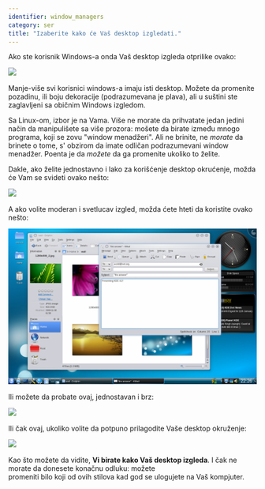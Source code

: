 ```yaml
---
identifier: window_managers
category: ser
title: "Izaberite kako će Vaš desktop izgledati."
---
```


Ako ste korisnik Windows-a onda Vaš desktop izgleda otprilike ovako:

<img src="/img/windows_vista.jpg" />

Manje-više svi korisnici windows-a imaju isti desktop. Možete da promenite
pozadinu, ili boju dekoracije (podrazumevana je plava), 
ali u suštini ste zaglavljeni sa običnim Windows izgledom.

Sa Linux-om, izbor je na Vama. Više ne morate da prihvatate
jedan jedini način da manipulišete sa više prozora: mošete da birate
između mnogo programa, koji se zovu "window menadžeri". Ali ne brinite,
ne <i>morate</i> da brinete o tome, s' obzirom da imate odličan
podrazumevani window menadžer. Poenta je da <i>možete</i> da ga promenite
ukoliko to želite.

Dakle, ako želite jednostavno i lako za korišćenje desktop 
okrućenje, možda će Vam se svideti ovako nešto:

<img src="/img/ubuntu.jpg"/>

A ako volite moderan i svetlucav izgled, možda ćete hteti da koristite
ovako nešto:

<img src="/img/kde.png" />

Ili možete da probate ovaj, jednostavan i brz:

<img src="/img/xfce.jpg" />

Ili čak ovaj, ukoliko volite da potpuno prilagodite Vaše desktop 
okruženje:

<img src="/img/wm.jpg" />

Kao što možete da vidite, <b>Vi birate kako Vaš desktop izgleda</b>.
I čak ne morate da donesete konačnu odluku: možete  
promeniti bilo koji od ovih stilova kad god se ulogujete na Vaš kompjuter.





